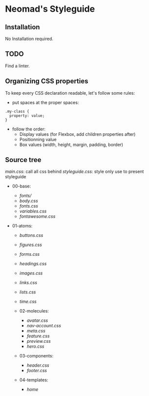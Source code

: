 # Neomad's Styleguide

## Installation

No Installation required.

## TODO

Find a linter.

## Organizing CSS properties

To keep every CSS declaration readable, let's follow some rules:

- put spaces at the proper spaces:
```
.my-class {
  property: value;
}
```
- follow the order:
    - Display values (for Flexbox, add children properties after)
    - Positionning value
    - Box values (width, height, margin, padding, border)

## Source tree

_main.css_: call all css behind
_styleguide.css_: style only use to present styleguide

- 00-base:
    - _fonts/_
    - _body.css_
    - _fonts.css_
    - _variables.css_
    - _fontawesome.css_
    
- 01-atoms:
    - _buttons.css_
    - _figures.css_
    - _forms.css_
    - _headings.css_
    - _images.css_
    - _links.css_
    - _lists.css_
    - _time.css_
    
  - 02-molecules:
    - _avatar.css_
    - _nav-account.css_
    - _meta.css_
    - _feature.css_
    - _preview.css_
    - _hero.css_
    
  - 03-components:
    - _header.css_
    - _footer.css_
    
  - 04-templates:
    - _home_
